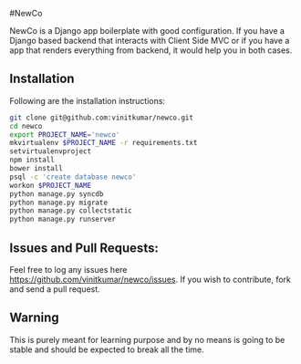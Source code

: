 #NewCo

NewCo is a Django app boilerplate with good configuration. If you have
a Django based backend that interacts with Client Side MVC or if you
have a app that renders everything from backend, it would help you in both
cases.


## Installation

Following are the installation instructions:

```sh
git clone git@github.com:vinitkumar/newco.git
cd newco
export PROJECT_NAME='newco'
mkvirtualenv $PROJECT_NAME -r requirements.txt
setvirtualenvproject
npm install
bower install
psql -c 'create database newco'
workon $PROJECT_NAME
python manage.py syncdb
python manage.py migrate
python manage.py collectstatic
python manage.py runserver
```

## Issues and Pull Requests:

Feel free to log any issues here https://github.com/vinitkumar/newco/issues.
If you wish to contribute, fork and send a pull request.

## Warning
This is purely meant for learning purpose and by no means is
going to be stable and should be expected to break all the time.
